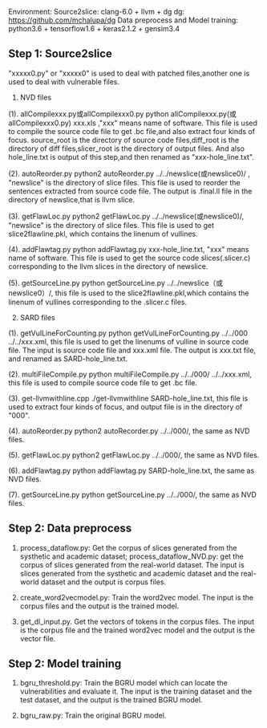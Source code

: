 Environment:
Source2slice: clang-6.0 + llvm + dg
dg: https://github.com/mchalupa/dg
Data preprocess and Model training: python3.6 + tensorflow1.6 + keras2.1.2 + gensim3.4

## Step 1: Source2slice ##

"xxxxx0.py" or "xxxxx0" is used to deal with patched files,another one is used to deal with vulnerable files.

1. NVD files

 (1). allCompilexxx.py或allCompilexxx0.py
python allCompilexxx.py(或allCompilexxx0.py) xxx.xls ,"xxx" means name of software. This file is used to compile the source code file to get .bc file,and also extract four      kinds of focus. source_root is the directory of source code files,diff_root is the directory of diff files,slicer_root is the directory of output files. And also hole_line.txt is output of this step,and then renamed as "xxx-hole_line.txt".

 (2). autoReorder.py
python2 autoReorder.py ../../newslice(或newslice0)/ , "newslice" is the directory of slice files. This file is used to reorder the sentences extracted from source code file. The output is .final.ll file in the directory of newslice,that is llvm slice.

 (3). getFlawLoc.py
python2 getFlawLoc.py ../../newslice(或newslice0)/, "newslice" is the directory of slice files. This file is used to get slice2flawline.pkl, which contains the linenum of vullines.

 (4). addFlawtag.py
python addFlawtag.py xxx-hole_line.txt, "xxx" means name of software. This file is used to get the source code slices(.slicer.c) corresponding to the llvm slices in the directory of newslice.

 (5). getSourceLine.py
python getSourceLine.py ../../newslice（或newslice0）/, this file is used to the slice2flawline.pkl,which contains the linenum of vullines corresponding to the .slicer.c files.

2. SARD files

 (1). getVulLineForCounting.py
python getVulLineForCounting.py ../../000 ../../xxx.xml, this file is used to get the linenums of vulline in source code file. The input is source code file and xxx.xml file. The output is xxx.txt file, and renamed as SARD-hole_line.txt.

 (2). multiFileCompile.py
python multiFileCompile.py ../../000/ ../../xxx.xml, this file is used to compile source code file to get .bc file.

 (3). get-llvmwithline.cpp
./get-llvmwithline SARD-hole_line.txt, this file is used to extract four kinds of focus, and output file is in the directory of "000".

 (4). autoReorder.py
python2 autoRecorder.py ../../000/, the same as NVD files.

 (5). getFlawLoc.py
python2 getFlawLoc.py ../../000/, the same as NVD files.

 (6). addFlawtag.py
python addFlawtag.py SARD-hole_line.txt, the same as NVD files. 

 (7). getSourceLine.py
python getSourceLine.py ../../000/, the same as NVD files.

## Step 2: Data preprocess

1. process_dataflow.py: Get the corpus of slices generated from the systhetic and academic dataset; process_dataflow_NVD.py: get the corpus of slices generated from the real-world dataset. The input is slices generated from the systhetic and academic dataset and the real-world dataset and the output is corpus files.

2. create_word2vecmodel.py: Train the word2vec model. The input is the corpus files and the output is the trained model.

3. get_dl_input.py. Get the vectors of tokens in the corpus files. The input is the corpus file and the trained word2vec model and the output is the vector file.

## Step 2: Model training ##

1. bgru_threshold.py: Train the BGRU model which can locate the vulnerabilities and evaluate it. The input is the training dataset and the test dataset, and the output is the trained BGRU model.

2. bgru_raw.py: Train the original BGRU model.
